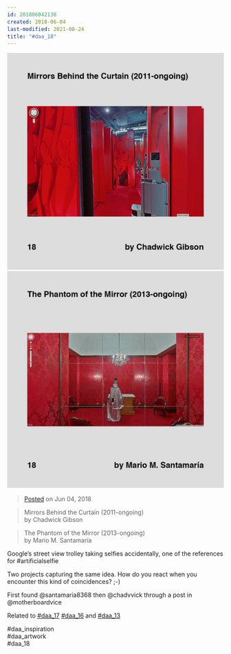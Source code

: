 ```yaml
---
id: 201806042138
created: 2018-06-04
last-modified: 2021-08-24
title: "#daa_18"
---
```

<div class="gallery">
    <div class="gallery-row">
        <img src="../assets/201806042138-1.jpg">
        <img src="../assets/201806042138-2.jpg">
    </div>
</div>

>[Posted](202106221357) on Jun 04, 2018

>Mirrors Behind the Curtain (2011-ongoing)  
>by Chadwick Gibson

>The Phantom of the Mirror (2013-ongoing)  
>by Mario M. Santamaría

Google’s street view trolley taking selfies accidentally, one of the references for #artificialselfie

Two projects capturing the same idea. How do you react when you encounter this kind of coincidences? ;-)

First found @santamaria8368 then @chadvvick through a post in @motherboardvice

Related to [#daa_17](201806032133) [#daa_16](201806032128) and [#daa_13](201805302115)

#daa_inspiration  
#daa_artwork  
#daa_18
